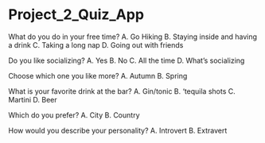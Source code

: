 # Project_2_Quiz_App
What do you do in your free time? A. Go Hiking B. Staying inside and having a drink C. Taking a long nap D. Going out with friends

Do you like socializing? A. Yes B. No C. All the time D. What’s socializing

Choose which one you like more? A. Autumn B. Spring

What is your favorite drink at the bar? A. Gin/tonic B. ‘tequila shots C. Martini D. Beer

Which do you prefer? A. City B. Country

How would you describe your personality? A. Introvert B. Extravert
